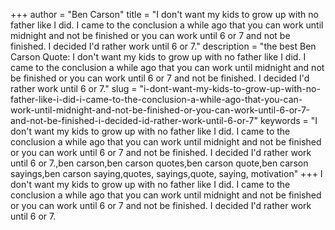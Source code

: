 +++
author = "Ben Carson"
title = "I don't want my kids to grow up with no father like I did. I came to the conclusion a while ago that you can work until midnight and not be finished or you can work until 6 or 7 and not be finished. I decided I'd rather work until 6 or 7."
description = "the best Ben Carson Quote: I don't want my kids to grow up with no father like I did. I came to the conclusion a while ago that you can work until midnight and not be finished or you can work until 6 or 7 and not be finished. I decided I'd rather work until 6 or 7."
slug = "i-dont-want-my-kids-to-grow-up-with-no-father-like-i-did-i-came-to-the-conclusion-a-while-ago-that-you-can-work-until-midnight-and-not-be-finished-or-you-can-work-until-6-or-7-and-not-be-finished-i-decided-id-rather-work-until-6-or-7"
keywords = "I don't want my kids to grow up with no father like I did. I came to the conclusion a while ago that you can work until midnight and not be finished or you can work until 6 or 7 and not be finished. I decided I'd rather work until 6 or 7.,ben carson,ben carson quotes,ben carson quote,ben carson sayings,ben carson saying,quotes, sayings,quote, saying, motivation"
+++
I don't want my kids to grow up with no father like I did. I came to the conclusion a while ago that you can work until midnight and not be finished or you can work until 6 or 7 and not be finished. I decided I'd rather work until 6 or 7.
